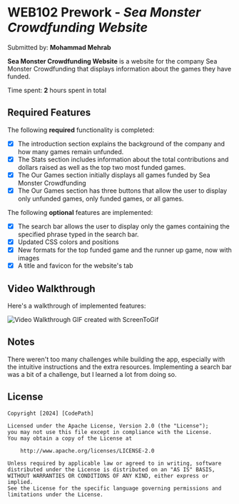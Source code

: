 # WEB102 Prework - *Sea Monster Crowdfunding Website*

Submitted by: **Mohammad Mehrab**

**Sea Monster Crowdfunding Website** is a website for the company Sea Monster Crowdfunding that displays information about the games they have funded.

Time spent: **2** hours spent in total

## Required Features

The following **required** functionality is completed:

* [x] The introduction section explains the background of the company and how many games remain unfunded.
* [x] The Stats section includes information about the total contributions and dollars raised as well as the top two most funded games.
* [x] The Our Games section initially displays all games funded by Sea Monster Crowdfunding
* [x] The Our Games section has three buttons that allow the user to display only unfunded games, only funded games, or all games.

The following **optional** features are implemented:

* [x] The search bar allows the user to display only the games containing the specified phrase typed in the search bar.
* [x] Updated CSS colors and positions
* [x] New formats for the top funded game and the runner up game, now with images
* [x] A title and favicon for the website's tab

## Video Walkthrough

Here's a walkthrough of implemented features:

<img src='https://media4.giphy.com/media/v1.Y2lkPTc5MGI3NjExZHBraTJpMmxmd3MwdjNpcDI5N2c2Y2N0ZzdjdXVndjE4dWo3dDRjeSZlcD12MV9pbnRlcm5hbF9naWZfYnlfaWQmY3Q9Zw/2iUqiF19ugphXEBtju/giphy.gif' title='Video Walkthrough' width='' alt='Video Walkthrough' />
<!-- Replace this with whatever GIF tool you used! -->
GIF created with ScreenToGif 
<!-- Recommended tools:
[Kap](https://getkap.co/) for macOS
[ScreenToGif](https://www.screentogif.com/) for Windows
[peek](https://github.com/phw/peek) for Linux. -->

## Notes

There weren't too many challenges while building the app, especially with the intuitive instructions and the extra resources. Implementing a search bar was a bit of a challenge, but I learned a lot from doing so.

## License

    Copyright [2024] [CodePath]

    Licensed under the Apache License, Version 2.0 (the "License");
    you may not use this file except in compliance with the License.
    You may obtain a copy of the License at

        http://www.apache.org/licenses/LICENSE-2.0

    Unless required by applicable law or agreed to in writing, software
    distributed under the License is distributed on an "AS IS" BASIS,
    WITHOUT WARRANTIES OR CONDITIONS OF ANY KIND, either express or implied.
    See the License for the specific language governing permissions and
    limitations under the License.
